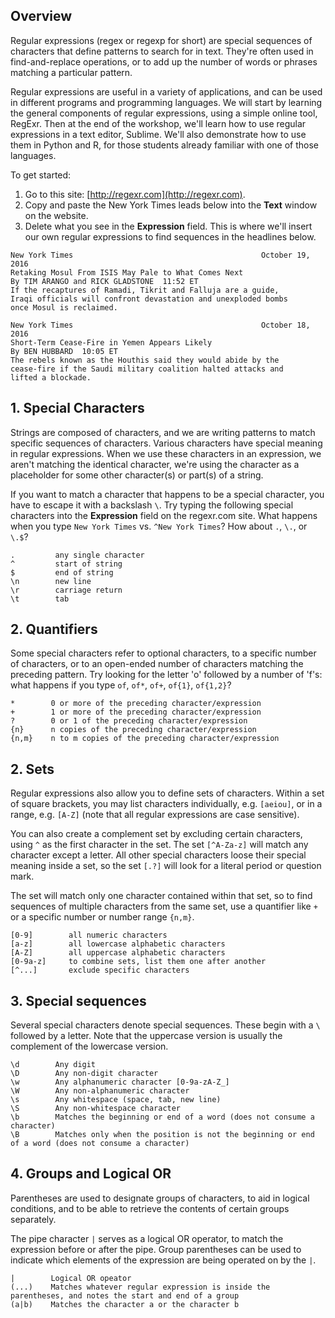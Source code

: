 ## Overview

Regular expressions (regex or regexp for short) are special sequences of characters that define patterns
to search for in text. They're often used in find-and-replace operations, or to add up the number of words
or phrases matching a particular pattern.

Regular expressions are useful in a variety of applications, and can be used in different programs and
programming languages. We will start by learning the general components of regular expressions, using a
simple online tool, RegExr. Then at the end of the workshop, we'll learn how to use regular expressions
in a text editor, Sublime. We'll also demonstrate how to use them in Python and R, for those students
already familiar with one of those languages.

To get started:

1. Go to this site: [http://regexr.com](http://regexr.com).
2. Copy and paste the New York Times leads below into the __Text__ window on the website.
3. Delete what you see in the __Expression__ field. This is where we'll insert our own regular expressions
to find sequences in the headlines below.

~~~ {.input}
New York Times											October 19, 2016
Retaking Mosul From ISIS May Pale to What Comes Next
By TIM ARANGO and RICK GLADSTONE  11:52 ET
If the recaptures of Ramadi, Tikrit and Falluja are a guide,
Iraqi officials will confront devastation and unexploded bombs
once Mosul is reclaimed.

New York Times											October 18, 2016
Short-Term Cease-Fire in Yemen Appears Likely
By BEN HUBBARD  10:05 ET
The rebels known as the Houthis said they would abide by the
cease-fire if the Saudi military coalition halted attacks and
lifted a blockade.
~~~

## 1. Special Characters

Strings are composed of characters, and we are writing patterns to match specific sequences of characters.
Various characters have special meaning in regular expressions. When we use these characters in an expression,
we aren't matching the identical character, we're using the character as a placeholder for some other character(s)
or part(s) of a string.

If you want to match a character that happens to be a special character, you have to escape it with a backslash
`\`. Try typing the following special characters into the __Expression__ field on the regexr.com site. What happens
when you type `New York Times` vs. `^New York Times`? How about `.`, `\.`, or `\.$`?

~~~ {.input}
.         any single character
^         start of string
$         end of string
\n        new line
\r        carriage return
\t        tab
~~~

## 2. Quantifiers

Some special characters refer to optional characters, to a specific number of characters, or to an open-ended
number of characters matching the preceding pattern. Try looking for the letter 'o' followed by a number of 'f's:
what happens if you type `of`, `of*`, `of+`, `of{1}`, `of{1,2}`?

~~~ {.input}
*        0 or more of the preceding character/expression
+        1 or more of the preceding character/expression
?        0 or 1 of the preceding character/expression
{n}      n copies of the preceding character/expression 
{n,m}    n to m copies of the preceding character/expression 
~~~

## 2. Sets

Regular expressions also allow you to define sets of characters. Within a set of square brackets, you may list
characters individually, e.g. `[aeiou]`, or in a range, e.g. `[A-Z]` (note that all regular expressions are case
sensitive).

You can also create a complement set by excluding certain characters, using `^` as the first character
in the set. The set `[^A-Za-z]` will match any character except a letter. All other special characters loose
their special meaning inside a set, so the set `[.?]` will look for a literal period or question mark.

The set will match only one character contained within that set, so to find sequences of multiple characters from
the same set, use a quantifier like `+` or a specific number or number range `{n,m}`.

~~~ {.input}
[0-9]        all numeric characters 
[a-z]        all lowercase alphabetic characters 
[A-Z]        all uppercase alphabetic characters 
[0-9a-z]     to combine sets, list them one after another 
[^...]       exclude specific characters
~~~

## 3. Special sequences

Several special characters denote special sequences. These begin with a `\` followed by a letter.
Note that the uppercase version is usually the complement of the lowercase version.

~~~ {.input}
\d        Any digit
\D        Any non-digit character
\w        Any alphanumeric character [0-9a-zA-Z_] 
\W        Any non-alphanumeric character
\s        Any whitespace (space, tab, new line)
\S        Any non-whitespace character
\b        Matches the beginning or end of a word (does not consume a character)
\B        Matches only when the position is not the beginning or end of a word (does not consume a character)
~~~

## 4. Groups and Logical OR

Parentheses are used to designate groups of characters, to aid in logical conditions, and to be able to retrieve the
contents of certain groups separately.

The pipe character `|` serves as a logical OR operator, to match the expression before or after the pipe. Group parentheses
can be used to indicate which elements of the expression are being operated on by the `|`.

~~~ {.input}
|        Logical OR opeator
(...)    Matches whatever regular expression is inside the parentheses, and notes the start and end of a group
(a|b)    Matches the character a or the character b
~~~

